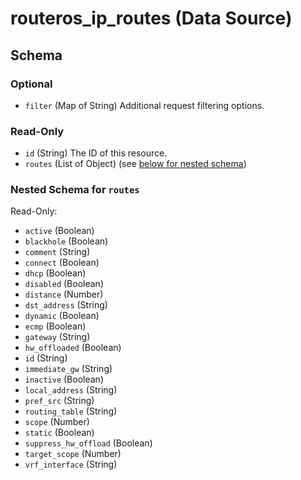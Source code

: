 # routeros_ip_routes (Data Source)




<!-- schema generated by tfplugindocs -->
## Schema

### Optional

- `filter` (Map of String) Additional request filtering options.

### Read-Only

- `id` (String) The ID of this resource.
- `routes` (List of Object) (see [below for nested schema](#nestedatt--routes))

<a id="nestedatt--routes"></a>
### Nested Schema for `routes`

Read-Only:

- `active` (Boolean)
- `blackhole` (Boolean)
- `comment` (String)
- `connect` (Boolean)
- `dhcp` (Boolean)
- `disabled` (Boolean)
- `distance` (Number)
- `dst_address` (String)
- `dynamic` (Boolean)
- `ecmp` (Boolean)
- `gateway` (String)
- `hw_offloaded` (Boolean)
- `id` (String)
- `immediate_gw` (String)
- `inactive` (Boolean)
- `local_address` (String)
- `pref_src` (String)
- `routing_table` (String)
- `scope` (Number)
- `static` (Boolean)
- `suppress_hw_offload` (Boolean)
- `target_scope` (Number)
- `vrf_interface` (String)



